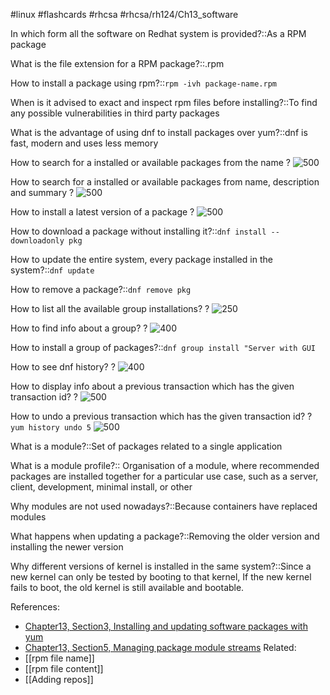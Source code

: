 #linux #flashcards #rhcsa #rhcsa/rh124/Ch13_software 

In which form all the software on Redhat system is provided?::As a RPM package
<!--SR:!2023-08-08,4,270-->

What is the file extension for a RPM package?::.rpm
<!--SR:!2023-08-08,4,270-->

How to install a package using rpm?::`rpm -ivh package-name.rpm`
<!--SR:!2023-08-08,4,270-->

When is it advised to exact and inspect rpm files before installing?::To find any possible vulnerabilities in third party packages
<!--SR:!2023-08-08,4,270-->

What is the advantage of using dnf to install packages over yum?::dnf is fast, modern and uses less memory
<!--SR:!2023-08-08,4,270-->

How to search for a installed or available packages from the name
?
![500](https://i.imgur.com/gc8f0DH.png)
<!--SR:!2023-08-08,4,270-->

How to search for a installed or available packages from name, description and summary
?
![500](https://i.imgur.com/6B2tH79.png)
<!--SR:!2023-08-08,4,270-->

How to install a latest version of a package
?
![500](https://i.imgur.com/k1PkO90.png)
<!--SR:!2023-08-08,4,270-->

How to download a package without installing it?::`dnf install --downloadonly pkg`
<!--SR:!2023-08-08,4,270-->

How to update the entire system, every package installed in the system?::`dnf update`
<!--SR:!2023-08-08,4,270-->

How to remove a package?::`dnf remove pkg`
<!--SR:!2023-08-07,3,250-->

How to list all the available group installations?
?
![250](https://i.imgur.com/7mPR9fp.png)
<!--SR:!2023-08-07,3,250-->

How to find info about a group?
?
![400](https://i.imgur.com/Cn99zzv.png)
<!--SR:!2023-08-08,4,270-->

How to install a group of packages?::`dnf group install "Server with GUI`
<!--SR:!2023-08-08,4,270-->

How to see dnf history?
?
![400](https://i.imgur.com/WqHHCTL.png)

How to display info about a previous transaction which has the given transaction id?
?
![500](https://i.imgur.com/inJe2Le.png)

How to undo a previous transaction which has the given transaction id?
?
`yum history undo 5`
![500](https://i.imgur.com/X0Rusoj.png)
<!--SR:!2023-08-08,4,270-->


What is a module?::Set of packages related to a single application
<!--SR:!2023-08-08,4,270-->

What is a module profile?:: Organisation of a module, where recommended packages are installed together for a particular use case, such as a server, client, development, minimal install, or other
<!--SR:!2023-08-08,4,270-->

Why modules are not used nowadays?::Because containers have replaced modules
<!--SR:!2023-08-08,4,270-->

What happens when updating a package?::Removing the older version and installing the newer version 
<!--SR:!2023-08-08,4,270-->

Why different versions of kernel is installed in the same system?::Since a new kernel can only be tested by booting to that kernel, If the new kernel fails to boot, the old kernel is still available and bootable.
<!--SR:!2023-08-08,4,270-->

References:
- [Chapter13, Section3, Installing and updating software packages with yum](rh124-rhel8-official-student-workbook.pdf#pageno=502)
- [Chapter13, Section5, Managing package module streams](rh124-rhel8-official-student-workbook.pdf#pageno=523)
Related:
- [[rpm file name]]
- [[rpm file content]]
- [[Adding repos]]
